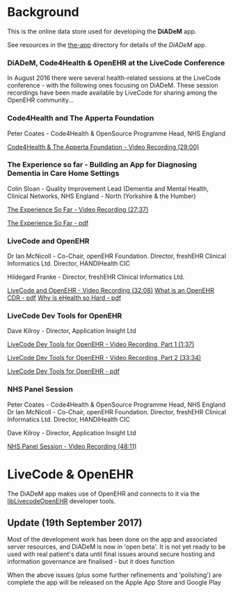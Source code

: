 # Background
This is the online data store used for developing the **DiADeM** app.

See resources in the [the-app](the-app/) directory for details of the *DiADeM* app.



### DiADeM, Code4Health & OpenEHR at the LiveCode Conference
In August 2016 there were several health-related sessions at the LiveCode conference - with the following ones focusing on DiADeM. These session recordings have been made available by LiveCode for sharing among the OpenEHR community...

### Code4Health and The Apperta Foundation
Peter Coates - Code4Health & OpenSource Programme Head, NHS England

[Code4Health & The Apperta Foundation - Video Recording (29:00)](http://livecode.wistia.com/medias/afi3nnqzno?embedType=async&videoFoam=true&videoWidth=0)

### The Experience so far - Building an App for Diagnosing Dementia in Care Home Settings
Colin Sloan - Quality Improvement Lead (Dementia and Mental Health, Clinical Networks, NHS England - North (Yorkshire & the Humber)

[The Experience So Far - Video Recording (27:37)](http://livecode.wistia.com/medias/bm8nqyzv72?embedType=async&videoFoam=true&videoWidth=0)

[The Experience So Far - pdf](/presentations/Colin_Sloane_Experience_so_far_Building_an_App_for_Dementia.pdf)

### LiveCode and OpenEHR
Dr Ian McNicoll - Co-Chair, openEHR Foundation. Director, freshEHR Clinical Informatics Ltd. Director, HANDIHealth CIC

Hildegard Franke - Director, freshEHR Clinical Informatics Ltd.

[LiveCode and OpenEHR - Video Recording (32:08)](http://livecode.wistia.com/medias/mivw33kp4u?embedType=async&videoFoam=true&videoWidth=0)
[What is an OpenEHR CDR - pdf](/presentations/Ian_McNicoll_What_is_an_openEHR_CDR.pdf)
[Why is eHealth so Hard - pdf](/presentations/Hildegard_Franke_Why_is_eHealth_so_Hard.pdf)

### LiveCode Dev Tools for OpenEHR
Dave Kilroy - Director, Application Insight Ltd

[LiveCode Dev Tools for OpenEHR - Video Recording, Part 1 (1:37)](http://livecode.wistia.com/medias/4bl2nrbpa6?embedType=async&videoFoam=true&videoWidth=0)

[LiveCode Dev Tools for OpenEHR - Video Recording, Part 2 (33:34)](http://livecode.wistia.com/medias/hbt7axceiu?embedType=async&videoFoam=true&videoWidth=0)

[LiveCode Dev Tools for OpenEHR - pdf](/presentations/Dave_Kilroy_LiveCode_Dev_Tools_for_OpenEHR-3.pdf)

### NHS Panel Session
Peter Coates - Code4Health & OpenSource Programme Head, NHS England
Dr Ian McNicoll - Co-Chair, openEHR Foundation. Director, freshEHR Clinical Informatics Ltd. Director, HANDIHealth CIC

Dave Kilroy - Director, Application Insight Ltd

[NHS Panel Session - Video Recording (48:11)](http://livecode.wistia.com/medias/rcb8ts0gb8?embedType=async&videoFoam=true&videoWidth=0)

# LiveCode & OpenEHR
The DiADeM app makes use of OpenEHR and connects to it via the [libLivecodeOpenEHR](https://github.com/ApplicationInsight/lib-LiveCode-OpenEHR) developer tools.

## Update (19th September 2017)
Most of the development work has been done on the app and associated server resources, and DiADeM is now in 'open beta'. It is not yet ready to be used with real patient's data until final issues around secure hosting and information governance are finalised - but it does function

When the above issues (plus some further refinements and 'polishing') are complete the app will be released on the Apple App Store and Google Play
